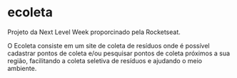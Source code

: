 # ecoleta

Projeto da Next Level Week proporcinado pela Rocketseat. 

O Ecoleta consiste em um site de coleta de resíduos onde é possível cadastrar pontos de coleta e/ou pesquisar 
pontos de coleta próximos a sua região, facilitando a coleta seletiva de resíduos e ajudando o meio ambiente.

